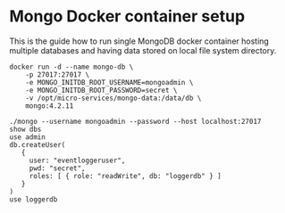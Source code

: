 # Mongo Docker container setup
This is the guide how to run single MongoDB docker container hosting
multiple databases and having data stored on local file system directory.
```
docker run -d --name mongo-db \
    -p 27017:27017 \
    -e MONGO_INITDB_ROOT_USERNAME=mongoadmin \
    -e MONGO_INITDB_ROOT_PASSWORD=secret \
    -v /opt/micro-services/mongo-data:/data/db \
    mongo:4.2.11
```

```
./mongo --username mongoadmin --password --host localhost:27017
show dbs
use admin
db.createUser(
   {
     user: "eventloggeruser",
     pwd: "secret",
     roles: [ { role: "readWrite", db: "loggerdb" } ]
   }
)
use loggerdb
```